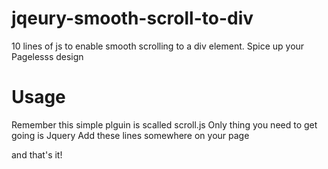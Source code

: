jqeury-smooth-scroll-to-div
===========================

10 lines of js to enable smooth scrolling to a div element. Spice up your Pagelesss design

Usage
======
Remember this simple plguin is scalled scroll.js
Only thing you need to get going is Jquery
Add these lines somewhere on your page

<script src="jquery.js"></script>
<script src="scroll.js"></script>

and that's it!
